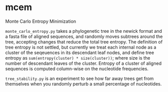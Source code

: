 # mcem
Monte Carlo Entropy Minimization 

`monte_carlo_entropy.py` takes a phylogenetic tree in the newick format and a fasta file of aligned sequences, and randomly moves subtrees around the tree, accepting changes that reduce the total tree entropy. The definition of tree entropy is not settled, but currently we treat each internal node as a cluster of the seqeuences in its descendant leaf nodes, and define tree entropy as ``sum(entropy(cluster) * size(cluster))``; where size is the number of descendant leaves of the cluster. Entropy of a cluster of aligned sequences is computed column-wise on the nucleotide frequencies.

`tree_stability.py` is an experiment to see how far away trees get from themselves when you randomly perturb a small percentage of nucleotides.
